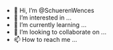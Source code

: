 - 👋 Hi, I’m @SchuerenWences
- 👀 I’m interested in ...
- 🌱 I’m currently learning ...
- 💞️ I’m looking to collaborate on ...
- 📫 How to reach me ...

<!---
SchuerenWences/SchuerenWences is a ✨ special ✨ repository because its `README.md` (this file) appears on your GitHub profile.
You can click the Preview link to take a look at your changes.
--->
